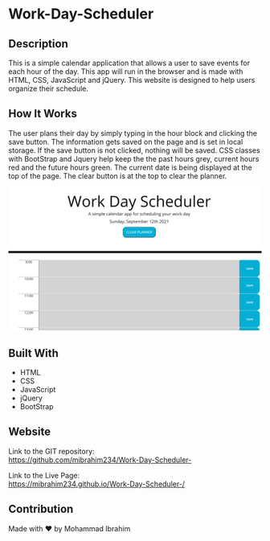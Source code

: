 # Work-Day-Scheduler

## Description
This is a simple calendar application that allows a user to save events for each hour of the day. This app will run in the browser and is made with HTML, CSS, JavaScript and jQuery. 
This website is designed to help users organize their schedule. 

## How It Works 
The user plans their day by simply typing in the hour block and clicking the save button. The information gets saved on the page and is set in local storage. If the save button is not clicked, nothing will be saved. CSS classes with BootStrap and Jquery help keep the the past hours grey, current hours red and the future hours green. The current date is being displayed at the top of the page. The clear button is at the top to clear the planner. 

![Work Day Scheduler Screenshot](assets/images/WDS.PNG)

## Built With
* HTML
* CSS
* JavaScript
* jQuery
* BootStrap

## Website
Link to the GIT repository: <br>
https://github.com/mibrahim234/Work-Day-Scheduler-

Link to the Live Page: <br>
https://mibrahim234.github.io/Work-Day-Scheduler-/
## Contribution
Made with ❤️ by Mohammad Ibrahim